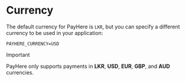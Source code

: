 # Currency

The default currency for PayHere is `LKR`, but you can specify a different currency to be used in your application:

```dotenv
PAYHERE_CURRENCY=USD
```

> [!IMPORTANT]
> PayHere only supports payments in **LKR**, **USD**, **EUR**, **GBP**, and **AUD** currencies.
